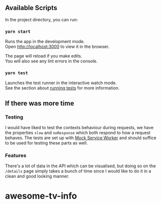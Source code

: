 ## Available Scripts

In the project directory, you can run:

### `yarn start`

Runs the app in the development mode.\
Open [http://localhost:3000](http://localhost:3000) to view it in the browser.

The page will reload if you make edits.\
You will also see any lint errors in the console.

### `yarn test`

Launches the test runner in the interactive watch mode.\
See the section about [running tests](https://facebook.github.io/create-react-app/docs/running-tests) for more information.

## If there was more time 

### Testing

I would have liked to test the contexts behaviour during requests, we have the properties `slow` and `noResponse` which both respond to how a request behaves.
The tests are set up with [Mock Service Worker](https://mswjs.io) and should suffice to be used for testing these parts as well.

### Features

There's a lot of data in the API which can be visualised, but doing so on the `/details` page simply takes a bunch of time since I would like to do it in a clean and good looking manner. 

# awesome-tv-info
